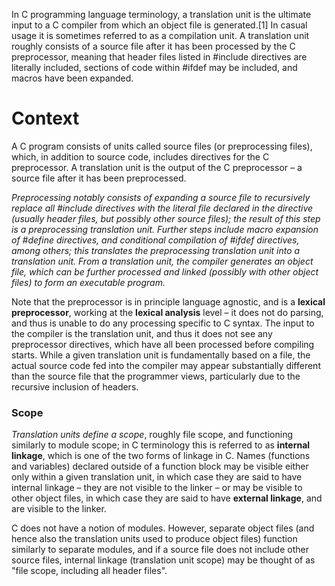 In C programming language terminology, a translation unit is the ultimate input to a C compiler from which an object file is generated.[1] In casual usage it is sometimes referred to as a compilation unit. A translation unit roughly consists of a source file after it has been processed by the C preprocessor, meaning that header files listed in #include directives are literally included, sections of code within #ifdef may be included, and macros have been expanded.

# Context

A C program consists of units called source files (or preprocessing files), which, in addition to source code, includes directives for the C preprocessor. A translation unit is the output of the C preprocessor – a source file after it has been preprocessed.

_Preprocessing notably consists of expanding a source file to recursively replace all #include directives with the literal file declared in the directive (usually header files, but possibly other source files); the result of this step is a preprocessing translation unit. Further steps include macro expansion of #define directives, and conditional compilation of #ifdef directives, among others; this translates the preprocessing translation unit into a translation unit. From a translation unit, the compiler generates an object file, which can be further processed and linked (possibly with other object files) to form an executable program._

Note that the preprocessor is in principle language agnostic, and is a __lexical preprocessor__, working at the __lexical analysis__ level – it does not do parsing, and thus is unable to do any processing specific to C syntax. The input to the compiler is the translation unit, and thus it does not see any preprocessor directives, which have all been processed before compiling starts. While a given translation unit is fundamentally based on a file, the actual source code fed into the compiler may appear substantially different than the source file that the programmer views, particularly due to the recursive inclusion of headers.

### Scope

_Translation units define a scope_, roughly file scope, and functioning similarly to module scope; in C terminology this is referred to as __internal linkage__, which is one of the two forms of linkage in C. Names (functions and variables) declared outside of a function block may be visible either only within a given translation unit, in which case they are said to have internal linkage – they are not visible to the linker – or may be visible to other object files, in which case they are said to have __external linkage__, and are visible to the linker.

C does not have a notion of modules. However, separate object files (and hence also the translation units used to produce object files) function similarly to separate modules, and if a source file does not include other source files, internal linkage (translation unit scope) may be thought of as "file scope, including all header files".















